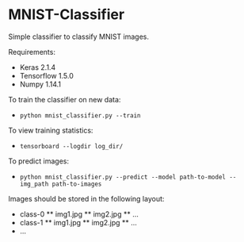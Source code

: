 # MNIST-Classifier
Simple classifier to classify MNIST images.

Requirements:
* Keras 2.1.4
* Tensorflow 1.5.0
* Numpy 1.14.1

To train the classifier on new data:
* `python mnist_classifier.py --train`

To view training statistics:
* `tensorboard --logdir log_dir/`

To predict images:
* `python mnist_classifier.py --predict --model path-to-model --img_path path-to-images`

Images should be stored in the following layout:
* class-0
    ** img1.jpg
    ** img2.jpg
** ...
* class-1
    ** img1.jpg
    ** img2.jpg
** ...
* ...
